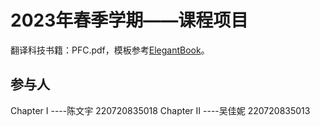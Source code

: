 
# 2023年春季学期——课程项目

翻译科技书籍：PFC.pdf，模板参考[ElegantBook](https://github.com/ElegantLaTeX/ElegantBook)。

## 参与人
Chapter I  ----陈文宇 220720835018
Chapter II  ----吴佳妮 220720835013

